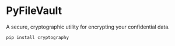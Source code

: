 # PyFileVault
A secure, cryptographic utility for encrypting your confidential data.

`pip install cryptography`

